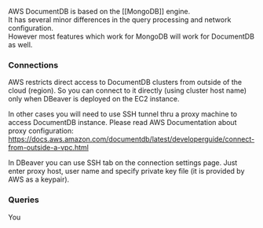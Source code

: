 
AWS DocumentDB is based on the [[MongoDB]] engine.  
It has several minor differences in the query processing and network configuration.  
However most features which work for MongoDB will work for DocumentDB as well.  

### Connections

AWS restricts direct access to DocumentDB clusters from outside of the cloud (region). So you can connect to it directly (using cluster host name) only when DBeaver is deployed on the EC2 instance.  

In other cases you will need to use SSH tunnel thru a proxy machine to access DocumentDB instance. Please read AWS Documentation about proxy configuration: https://docs.aws.amazon.com/documentdb/latest/developerguide/connect-from-outside-a-vpc.html

In DBeaver you can use SSH tab on the connection settings page. Just enter proxy host, user name and specify private key file (it is provided by AWS as a keypair).

### Queries

You 